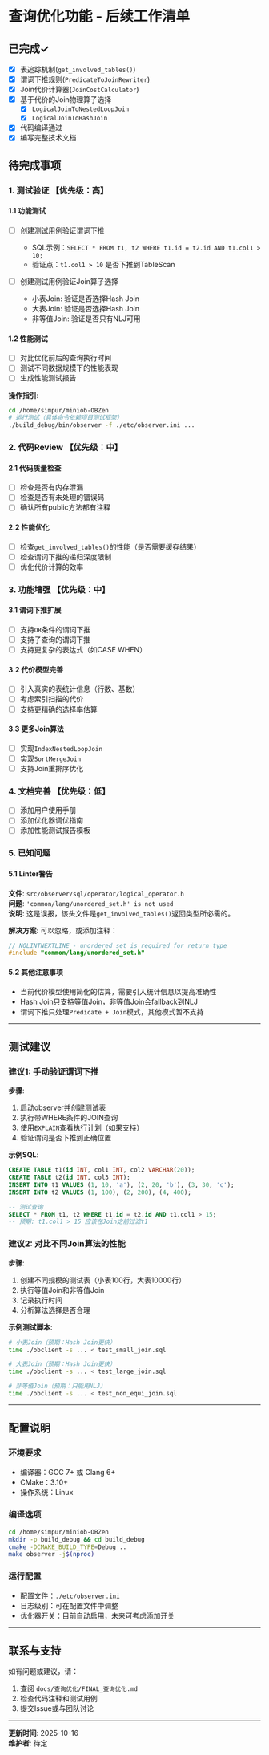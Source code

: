 # 查询优化功能 - 后续工作清单

## 已完成✓

- [x] 表追踪机制(`get_involved_tables()`)
- [x] 谓词下推规则(`PredicateToJoinRewriter`)
- [x] Join代价计算器(`JoinCostCalculator`)
- [x] 基于代价的Join物理算子选择
  - [x] `LogicalJoinToNestedLoopJoin`
  - [x] `LogicalJoinToHashJoin`
- [x] 代码编译通过
- [x] 编写完整技术文档

## 待完成事项

### 1. 测试验证 【优先级：高】

#### 1.1 功能测试
- [ ] 创建测试用例验证谓词下推
  - SQL示例：`SELECT * FROM t1, t2 WHERE t1.id = t2.id AND t1.col1 > 10;`
  - 验证点：`t1.col1 > 10` 是否下推到TableScan
  
- [ ] 创建测试用例验证Join算子选择
  - 小表Join: 验证是否选择Hash Join
  - 大表Join: 验证是否选择Hash Join
  - 非等值Join: 验证是否只有NLJ可用

#### 1.2 性能测试
- [ ] 对比优化前后的查询执行时间
- [ ] 测试不同数据规模下的性能表现
- [ ] 生成性能测试报告

**操作指引**:
```bash
cd /home/simpur/miniob-OBZen
# 运行测试（具体命令依赖项目测试框架）
./build_debug/bin/observer -f ./etc/observer.ini ...
```

### 2. 代码Review 【优先级：中】

#### 2.1 代码质量检查
- [ ] 检查是否有内存泄漏
- [ ] 检查是否有未处理的错误码
- [ ] 确认所有public方法都有注释

#### 2.2 性能优化
- [ ] 检查`get_involved_tables()`的性能（是否需要缓存结果）
- [ ] 检查谓词下推的递归深度限制
- [ ] 优化代价计算的效率

### 3. 功能增强 【优先级：中】

#### 3.1 谓词下推扩展
- [ ] 支持`OR`条件的谓词下推
- [ ] 支持子查询的谓词下推
- [ ] 支持更复杂的表达式（如CASE WHEN）

#### 3.2 代价模型完善
- [ ] 引入真实的表统计信息（行数、基数）
- [ ] 考虑索引扫描的代价
- [ ] 支持更精确的选择率估算

#### 3.3 更多Join算法
- [ ] 实现`IndexNestedLoopJoin`
- [ ] 实现`SortMergeJoin`
- [ ] 支持Join重排序优化

### 4. 文档完善 【优先级：低】

- [ ] 添加用户使用手册
- [ ] 添加优化器调优指南
- [ ] 添加性能测试报告模板

### 5. 已知问题

#### 5.1 Linter警告
**文件**: `src/observer/sql/operator/logical_operator.h`  
**问题**: `'common/lang/unordered_set.h' is not used`  
**说明**: 这是误报，该头文件是`get_involved_tables()`返回类型所必需的。

**解决方案**: 可以忽略，或添加注释：
```cpp
// NOLINTNEXTLINE - unordered_set is required for return type
#include "common/lang/unordered_set.h"
```

#### 5.2 其他注意事项
- 当前代价模型使用简化的估算，需要引入统计信息以提高准确性
- Hash Join只支持等值Join，非等值Join会fallback到NLJ
- 谓词下推只处理`Predicate + Join`模式，其他模式暂不支持

---

## 测试建议

### 建议1: 手动验证谓词下推

**步骤**:
1. 启动observer并创建测试表
2. 执行带WHERE条件的JOIN查询
3. 使用`EXPLAIN`查看执行计划（如果支持）
4. 验证谓词是否下推到正确位置

**示例SQL**:
```sql
CREATE TABLE t1(id INT, col1 INT, col2 VARCHAR(20));
CREATE TABLE t2(id INT, col3 INT);
INSERT INTO t1 VALUES (1, 10, 'a'), (2, 20, 'b'), (3, 30, 'c');
INSERT INTO t2 VALUES (1, 100), (2, 200), (4, 400);

-- 测试查询
SELECT * FROM t1, t2 WHERE t1.id = t2.id AND t1.col1 > 15;
-- 预期: t1.col1 > 15 应该在Join之前过滤t1
```

### 建议2: 对比不同Join算法的性能

**步骤**:
1. 创建不同规模的测试表（小表100行，大表10000行）
2. 执行等值Join和非等值Join
3. 记录执行时间
4. 分析算法选择是否合理

**示例测试脚本**:
```bash
# 小表Join（预期：Hash Join更快）
time ./obclient -s ... < test_small_join.sql

# 大表Join（预期：Hash Join更快）
time ./obclient -s ... < test_large_join.sql

# 非等值Join（预期：只能用NLJ）
time ./obclient -s ... < test_non_equi_join.sql
```

---

## 配置说明

### 环境要求
- 编译器：GCC 7+ 或 Clang 6+
- CMake：3.10+
- 操作系统：Linux

### 编译选项
```bash
cd /home/simpur/miniob-OBZen
mkdir -p build_debug && cd build_debug
cmake -DCMAKE_BUILD_TYPE=Debug ..
make observer -j$(nproc)
```

### 运行配置
- 配置文件：`./etc/observer.ini`
- 日志级别：可在配置文件中调整
- 优化器开关：目前自动启用，未来可考虑添加开关

---

## 联系与支持

如有问题或建议，请：
1. 查阅 `docs/查询优化/FINAL_查询优化.md`
2. 检查代码注释和测试用例
3. 提交Issue或与团队讨论

---

**更新时间**: 2025-10-16  
**维护者**: 待定

